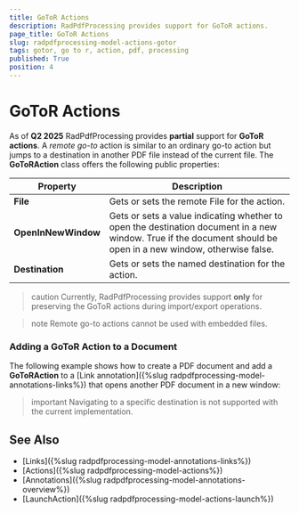 ```yaml
---
title: GoToR Actions   
description: RadPdfProcessing provides support for GoToR actions.
page_title: GoToR Actions    
slug: radpdfprocessing-model-actions-gotor
tags: gotor, go to r, action, pdf, processing
published: True
position: 4
---
```


# GoToR Actions  

As of **Q2 2025** RadPdfProcessing provides **partial** support for **GoToR actions**. A *remote go-to* action is similar to an ordinary go-to action but jumps to a destination in another PDF file instead of the current file. The **GoToRAction** class offers the following public properties: 

|Property|Description|
|----|----|
|**File**| Gets or sets the remote File for the action.|
|**OpenInNewWindow**|Gets or sets a value indicating whether to open the destination document in a new window. True if the document should be open in a new window, otherwise false.|
|**Destination**|Gets or sets the named destination for the action.|

>caution Currently, RadPdfProcessing provides support **only** for preserving the GoToR actions during import/export operations.

>note Remote go-to actions cannot be used with embedded files.

### Adding a GoToR Action to a Document

The following example shows how to create a PDF document and add a **GoToRAction** to a [Link annotation]({%slug radpdfprocessing-model-annotations-links%}) that opens another PDF document in a new window:

>important Navigating to a specific destination is not supported with the current implementation.

<snippet id='libraries-pdf-model-actions-gotor'/>

## See Also

* [Links]({%slug radpdfprocessing-model-annotations-links%}) 
* [Actions]({%slug radpdfprocessing-model-actions%}) 
* [Annotations]({%slug radpdfprocessing-model-annotations-overview%})
* [LaunchAction]({%slug radpdfprocessing-model-actions-launch%})
